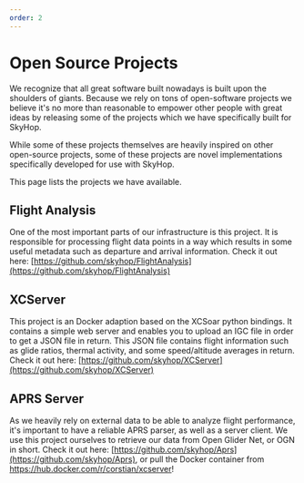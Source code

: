 ```yaml
---
order: 2
---
```


# Open Source Projects

We recognize that all great software built nowadays is built upon the shoulders of giants. Because we rely on tons of open-software projects we believe it's no more than reasonable to empower other people with great ideas by releasing some of the projects which we have specifically built for SkyHop.

While some of these projects themselves are heavily inspired on other open-source projects, some of these projects are novel implementations specifically developed for use with SkyHop.

This page lists the projects we have available.

## Flight Analysis
One of the most important parts of our infrastructure is this project. It is responsible for processing flight data points in a way which results in some useful metadata such as departure and arrival information.
Check it out here: [https://github.com/skyhop/FlightAnalysis](https://github.com/skyhop/FlightAnalysis)

## XCServer
This project is an Docker adaption based on the XCSoar python bindings. It contains a simple web server and enables you to upload an IGC file in order to get a JSON file in return. This JSON file contains flight information such as glide ratios, thermal activity, and some speed/altitude averages in return.
Check it out here: [https://github.com/skyhop/XCServer](https://github.com/skyhop/XCServer)

## APRS Server
As we heavily rely on external data to be able to analyze flight performance, it's important to have a reliable APRS parser, as well as a server client. We use this project ourselves to retrieve our data from Open Glider Net, or OGN in short.
Check it out here: [https://github.com/skyhop/Aprs](https://github.com/skyhop/Aprs), or pull the Docker container from https://hub.docker.com/r/corstian/xcserver!

